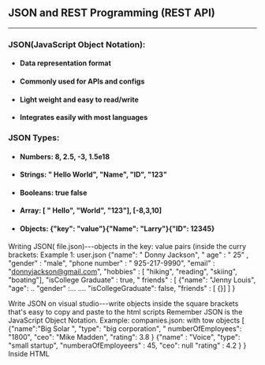 ## JSON and REST Programming (REST API)
***
### JSON(JavaScript Object Notation):
* ####  Data representation format
* #### Commonly used for APIs and configs
* #### Light weight and easy to read/write
* #### Integrates easily with most languages 

### JSON Types:
* #### Numbers: 8, 2.5, -3, 1.5e18
* #### Strings: " Hello World", "Name", "ID", "123"
* #### Booleans: true false
* ####  Array: [ " Hello", "World", "123"], [-8,3,10]
* #### Objects: {"key": "value"}{"Name": "Larry"}{"ID": 12345}

​Writing JSON( file.json)---objects in the key: value pairs (inside the curry brackets:
Example 1: user.json
{"name": " Donny Jackson",
" age" : " 25" ,
"gender" : "male",
"phone number" : " 925-217-9990",
"email" : "donnyjackson@gmail.com",
"hobbies" : [ "hiking", "reading", "skiing", "boating"],
"isCollege Graduate" : true,
" friends" : [ {"name": "Jenny Louis",
"age": ..
"gender" :...
....
"isCollegeGraduate": false,
"friends" : [ {}]
]
}

Write JSON on visual studio---write objects inside the square brackets that's easy to copy and paste to the html scripts
Remember JSON is the JavaScript Object Notation.
Example: companies.json: with tow objects
[ {"name":"Big Solar ",
"type": "big corporation",
" numberOfEmployees": "1800",
"ceo": "Mike Madden",
"rating": 3.8
}
{"name" : "Voice",
"type": "small startup",
"numberaOfEmployeers" : 45,
"ceo": null
"rating" : 4.2
}
}
Inside HTML <script type="text/javasscript">
let companies= [ copy the json objects codes from visual studio]
]
</>script

Backtocks`: Adding ' to the ` [square brackets ]` to make it a string.
Backticks are an ES6 feature that allows you to create strings in JavaScript.

Although backticks are mostly used for HTML or code embedding purposes, they also act similar to single and double quotes. Besides, using backticks makes it easier for string operations.


then display the objects: 
console.log(Jason companies) 
// Inside HTML script 

Using console.log(json.parse (companies) to get It back to the json objects.

(https://youtu.be/iiADhChRriM)
